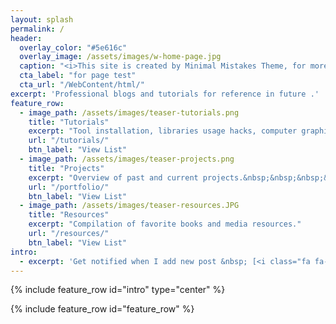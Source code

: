 ```yaml
---
layout: splash
permalink: /
header:
  overlay_color: "#5e616c"
  overlay_image: /assets/images/w-home-page.jpg
  caption: "<i>This site is created by Minimal Mistakes Theme, for more information check Quick-Guide.</i>"
  cta_label: "for page test"
  cta_url: "/WebContent/html/"
excerpt: 'Professional blogs and tutorials for reference in future .'
feature_row:
  - image_path: /assets/images/teaser-tutorials.png
    title: "Tutorials"
    excerpt: "Tool installation, libraries usage hacks, computer graphics and more."
    url: "/tutorials/"
    btn_label: "View List"
  - image_path: /assets/images/teaser-projects.png
    title: "Projects"
    excerpt: "Overview of past and current projects.&nbsp;&nbsp;&nbsp;&nbsp;&nbsp;&nbsp;&nbsp;&nbsp;&nbsp;&nbsp;"
    url: "/portfolio/"
    btn_label: "View List"
  - image_path: /assets/images/teaser-resources.JPG
    title: "Resources"
    excerpt: "Compilation of favorite books and media resources."
    url: "/resources/"
    btn_label: "View List"
intro:
  - excerpt: 'Get notified when I add new post &nbsp; [<i class="fa fa-twitter"></i> @Wayne](https://twitter.com/OUI_Wayne){: .btn .btn--twitter}'
---
```


{% include feature_row id="intro" type="center" %}

{% include feature_row id="feature_row" %}

